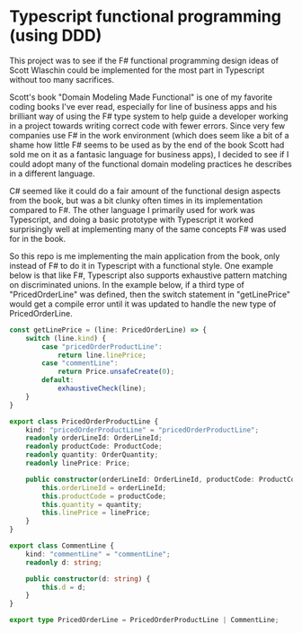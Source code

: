 # Typescript functional programming (using DDD)
This project was to see if the F# functional programming design ideas of Scott Wlaschin could be implemented for the most part in Typescript without too many sacrifices.

Scott's book "Domain Modeling Made Functional" is one of my favorite coding books I've ever read, especially for line of business apps and his brilliant way of using the F# type system to help guide a developer working in a project towards writing correct code with fewer errors. Since very few companies use F# in the work environment (which does seem like a bit of a shame how little F# seems to be used as by the end of the book Scott had sold me on it as a fantasic language for business apps), I decided to see if I could adopt many of the functional domain modeling practices he describes in a different language.

C# seemed like it could do a fair amount of the functional design aspects from the book, but was a bit clunky often times in its implementation compared to F#. The other language I primarily used for work was Typescript, and doing a basic prototype with Typescript it worked surprisingly well at implementing many of the same concepts F# was used for in the book.

So this repo is me implementing the main application from the book, only instead of F# to do it in Typescript with a functional style. One example below is that like F#, Typescript also supports exhaustive pattern matching on discriminated unions. In the example below, if a third type of "PricedOrderLine" was defined, then the switch statement in "getLinePrice" would get a compile error until it was updated to handle the new type of PricedOrderLine.

```typescript
const getLinePrice = (line: PricedOrderLine) => {
    switch (line.kind) {
        case "pricedOrderProductLine":
            return line.linePrice;
        case "commentLine":
            return Price.unsafeCreate(0);
        default:
            exhaustiveCheck(line);
    }
}
```

```typescript
export class PricedOrderProductLine {
    kind: "pricedOrderProductLine" = "pricedOrderProductLine";
	readonly orderLineId: OrderLineId;
    readonly productCode: ProductCode;
    readonly quantity: OrderQuantity;
    readonly linePrice: Price;

    public constructor(orderLineId: OrderLineId, productCode: ProductCode, quantity: OrderQuantity, linePrice: Price) {
		this.orderLineId = orderLineId;
        this.productCode = productCode;
        this.quantity = quantity;
        this.linePrice = linePrice;
    }
}

export class CommentLine {
    kind: "commentLine" = "commentLine";
    readonly d: string;

    public constructor(d: string) {
        this.d = d;
    }
}

export type PricedOrderLine = PricedOrderProductLine | CommentLine;
```